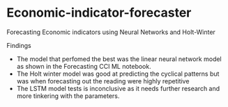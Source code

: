 # Economic-indicator-forecaster

Forecasting Economic indicators using Neural Networks and Holt-Winter


Findings
- The model that perfomed the best was the linear neural network model as shown in the Forecasting CCI ML notebook. 
- The Holt winter model was good at predicting the cyclical patterns but was when forecasting out the reading were highly repetitive
- The LSTM model tests is inconclusive as it needs further research and more tinkering with the parameters.


